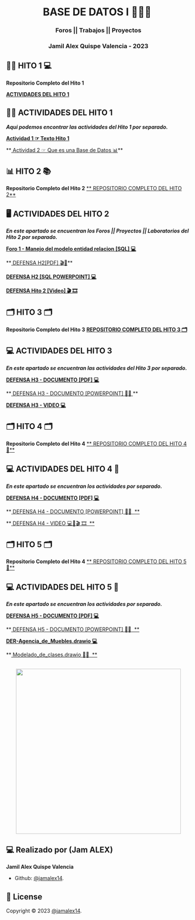 <h1 align="center">  BASE DE DATOS I 👨🏽‍💻​ ​</h1>
<h3 align="center">Foros || Trabajos || Proyectos   </h3>
<h3 align="center">Jamil Alex Quispe Valencia - 2023   </h3>

##  👨‍💼 HITO 1 💻

**Repositorio Completo del Hito 1**

<A href="https://github.com/jamalex14/BASE-DE-DATOS-1/tree/main/HITO%201"> **ACTIVIDADES DEL HITO 1**  </A>


## 👨‍💻 ACTIVIDADES DEL HITO 1

***Aqui podemos encontrar las actividades del Hito 1 por separado.***


**<A href="https://github.com/jamalex14/BASE-DE-DATOS-1/blob/main/HITO%201/HITO%201.txt"> Actividad 1 ☞ Texto Hito 1 </A>**
<p> **<A href="https://github.com/jamalex14/BASE-DE-DATOS-1/blob/main/HITO%201/QUE_ES_UNA_BASE_DE_DATOS.docx"> Actividad 2 ☞ Que es una Base de Datos  📊​</A>**
</p>


## 📊  HITO 2 📚

**Repositorio Completo del Hito 2**
<A href="https://github.com/jamalex14/BASE-DE-DATOS-1/tree/main/HITO%202"> 
** REPOSITORIO COMPLETO DEL HITO 2**  </A>

## ​🖥️​ ACTIVIDADES DEL HITO 2

***En este apartado se encuentran los Foros || Proyectos || Laboratorios del Hito 2 por separado.***


**<A href="https://github.com/jamalex14/BASE-DE-DATOS-1/blob/main/HITO%202/Manejo%20del%20Modelo%20entidad%20relacion%20ER..docx"> Foro 1 - Manejo del modelo entidad relacion [SQL] 💻 </A>**
<p> **<A href="https://github.com/jamalex14/BASE-DE-DATOS-1/blob/main/HITO%202/Tarea%20H2..pdf"> DEFENSA H2[PDF] 🎬​📙​</A>**

**<A href="https://github.com/jamalex14/BASE-DE-DATOS-1/blob/main/HITO%202/Tarea%20H2.pptx">DEFENSA H2 [SQL POWERPOINT] 💻</A>**

**<A href="https://github.com/jamalex14/BASE-DE-DATOS-1/blob/main/HITO%202/video.txt">DEFENSA Hito 2  [Video] ​​🎬 🎞️​</A>**
</p>


## 🗂️​ HITO 3 🗂️​

**Repositorio Completo del Hito 3**
<A href="https://github.com/jamalex14/BASE-DE-DATOS-1/tree/main/HITO%203"> **REPOSITORIO COMPLETO DEL HITO 3 🗂️​**  </A>

## ​💻​​ ACTIVIDADES DEL HITO 3

***En este apartado se encuentran las actividades del Hito 3 por separado.***


**<A href="https://github.com/jamalex14/BASE-DE-DATOS-1/blob/main/HITO%203/TAREA%20H3.pdf"> DEFENSA H3 - DOCUMENTO  [PDF] 💻 </A>**
<p> **<A href="https://github.com/jamalex14/BASE-DE-DATOS-1/blob/main/HITO%203/TAREA%20H3.pptx"> DEFENSA H3 - DOCUMENTO  [POWERPOINT] 👨‍💻 </A>**

**<A href="https://github.com/jamalex14/BASE-DE-DATOS-1/blob/main/HITO%203/VIDEO.txt"> DEFENSA H3 - VIDEO 💻</A>**


##  🗂️​ HITO 4 🗂️ 

**Repositorio Completo del Hito 4**
<A href="https://github.com/jamalex14/BASE-DE-DATOS-1/tree/main/HITO%204"> ** REPOSITORIO COMPLETO DEL HITO 4 🤖​**  </A>

## ​💻​​ ACTIVIDADES DEL HITO 4 🤖

***En este apartado se encuentran los actividades por separado.***


**<A href="https://github.com/jamalex14/BASE-DE-DATOS-1/blob/main/HITO%204/TAREA%20H4.pdf"> DEFENSA H4 - DOCUMENTO  [PDF] 💻 </A>**
<p> **<A href="https://github.com/jamalex14/BASE-DE-DATOS-1/blob/main/HITO%204/TAREA%20H4.pptx"> DEFENSA H4 - DOCUMENTO  [POWERPOINT] 👨‍💻 ​ **</A>

**<A href="https://github.com/jamalex14/BASE-DE-DATOS-1/blob/main/HITO%204/Video%20(1).txt"> DEFENSA H4 - VIDEO 💻📙​🎬 🎞️​ ​ **</A>

##  🗂️​ HITO 5 🗂️ 

**Repositorio Completo del Hito 4**
<A href="https://github.com/jamalex14/BASE-DE-DATOS-1/tree/main/PROYECTO%20FINAL%20HITO%205"> ** REPOSITORIO COMPLETO DEL HITO 5 🤖​**  </A>

## ​💻​​ ACTIVIDADES DEL HITO 5 🤖

***En este apartado se encuentran los actividades por separado.***


**<A href="https://github.com/jamalex14/BASE-DE-DATOS-1/blob/main/PROYECTO%20FINAL%20HITO%205/FINAL%20H5.pdf"> DEFENSA H5 - DOCUMENTO  [PDF] 💻 </A>**
<p> **<A href="https://github.com/jamalex14/BASE-DE-DATOS-1/blob/main/PROYECTO%20FINAL%20HITO%205/FINAL%20H5.pptx"> DEFENSA H5 - DOCUMENTO  [POWERPOINT] 👨‍💻 ​ **</A>

**<A href="https://github.com/jamalex14/BASE-DE-DATOS-1/blob/main/PROYECTO%20FINAL%20HITO%205/DER-Agencia_de_Muebles.drawio"> DER-Agencia_de_Muebles.drawio 💻 </A>**
<p> **<A href="https://github.com/jamalex14/BASE-DE-DATOS-1/blob/main/PROYECTO%20FINAL%20HITO%205/Modelado_de_clases.drawio"> Modelado_de_clases.drawio 👨‍💻 ​ **</A>

## 
<p align="center">
    <img img src="https://media.tenor.com/qJ5evVs-_uUAAAAC/coding.gif" width="450">
	
</p>


## 💻 Realizado por (Jam ALEX)

**Jamil Alex Quispe Valencia**
- Github: [@jamalex14](https://github.com/jamalex14).

## 📝 License

Copyright © 2023 [@jamalex14](https://github.com/jamalex14).

